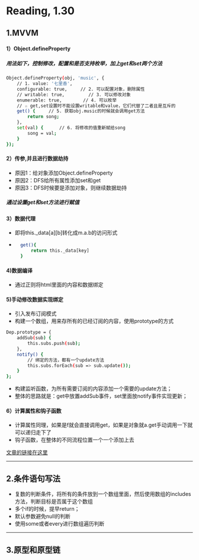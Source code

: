 # Reading, 1.30

## 1.MVVM
#### 1）Object.defineProperty
##### 用法如下，控制修改，配置和是否支持枚举，加上get和set两个方法   
```sh
Object.defineProperty(obj, 'music', {
    // 1. value: '七里香',
    configurable: true,     // 2. 可以配置对象，删除属性
    // writable: true,         // 3. 可以修改对象
    enumerable: true,        // 4. 可以枚举
    // ☆ get,set设置时不能设置writable和value，它们代替了二者且是互斥的
    get() {     // 5. 获取obj.music的时候就会调用get方法
        return song;
    },
    set(val) {      // 6. 将修改的值重新赋给song
        song = val;   
    }
});
```
#### 2）传参,并且进行数据劫持
- 原因1：给对象添加Object.defineProperty
- 原因2：DFS给所有属性添加set和get
- 原因3：DFS时候要是添加对象，则继续数据劫持
##### 通过设置get和set方法进行赋值

#### 3）数据代理
- 即将this._data[a][b]转化成m.a.b的访问形式
- ```sh
    get(){
        return this._data[key]
    }
#### 4)数据编译
- 通过正则将html里面的内容和数据绑定
#### 5)手动修改数据实现绑定
- 引入发布订阅模式
- 构建一个数组，用来存所有的已经订阅的内容，使用prototype的方式
```sh
Dep.prototype = {
    addSub(sub) {   
        this.subs.push(sub);    
    },
    notify() {
        // 绑定的方法，都有一个update方法
        this.subs.forEach(sub => sub.update());
    }
};
```
- 构建监听函数，为所有需要订阅的内容添加一个需要的update方法；
- 整体的思路就是：get中放置addSub事件，set里面放notify事件实现更新；

#### 6）计算属性和钩子函数
- 计算属性同理，如果是f就会直接调用get，如果是对象就a.get手动调用一下就可以递归走下了
- 钩子函数，在整体的不同流程位置一个一个添加上去

[文章的链接在这里](https://juejin.im/post/5abdd6f6f265da23793c4458)

---
## 2.条件语句写法
- 复数的判断条件，将所有的条件放到一个数组里面，然后使用数组的includes方法，判断目标是否属于这个数组
- 多个if的时候，提早return；
- 默认参数避免null的判断
- 使用some或者every进行数组遍历判断
---
## 3.原型和原型链
















